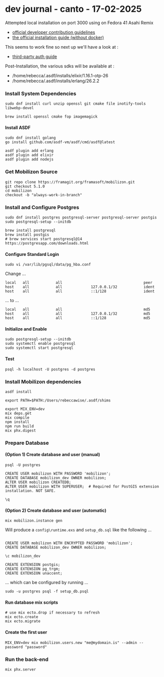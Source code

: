 # dev journal - canto - 17-02-2025

Attempted local installation on port 3000 using on Fedora 41 Asahi Remix 

* [official developer contribution guidelines](https://docs.joinmobilizon.org/contribute/development/)
* [the official installation guide (without docker)](https://docs.joinmobilizon.org/administration/install/source/) 

This seems to work fine so next up we'll have a look at : 

* [third-party auth guide](https://docs.joinmobilizon.org/administration/configure/auth/)

Post-Installation, the various sdks will be available at : 

* /home/rebecca/.asdf/installs/elixir/1.16.1-otp-26
* /home/rebecca/.asdf/installs/erlang/26.2.2

### Install System Dependencies

```
sudo dnf install curl unzip openssl git cmake file inotify-tools libwebp-devel

brew install openssl cmake fop imagemagick
```

#### Install ASDF

```
sudo dnf install golang
go install github.com/asdf-vm/asdf/cmd/asdf@latest

asdf plugin add erlang
asdf plugin add elixir
asdf plugin add nodejs
```

### Get Mobilizon Source

```
git repo clone https://framagit.org/framasoft/mobilizon.git
git checkout 5.1.0
cd mobilizon
checkout -b "always-work-in-branch"
```

### Install and Configure Postgres

```
sudo dnf install postgres postgresql-server postgresql-server postgis
sudo postgresql-setup --initdb

brew install postgresql
brew install postgis
# brew services start postgresql@14
https://postgresapp.com/downloads.html
```

#### Configure Standard Login

```
sudo vi /var/lib/pgsql/data/pg_hba.conf
```

Change ...

```# TYPE  DATABASE        USER            ADDRESS                 METHOD
local   all            all                                     peer
host    all            all             127.0.0.1/32            ident
host    all            all             ::1/128                 ident
```

... to ...

```# TYPE  DATABASE        USER            ADDRESS                 METHOD
local   all            all                                     md5
host    all            all             127.0.0.1/32            md5
host    all            all             ::1/128                 md5
```

#### Initialize and Enable

```
sudo postgresql-setup --initdb
sudo systemctl enable postgresql
sudo systemctl start postgresql
```

#### Test

```
psql -h localhost -U postgres -d postgres
```

### Install Mobilizon dependencies

```
asdf install

export PATH=$PATH:/Users/rebeccawise/.asdf/shims

export MIX_ENV=dev
mix deps.get
mix compile
npm install
npm run build
mix phx.digest
```

### Prepare Database

#### (Option 1) Create database and user (manual)

```
psql -U postgres

CREATE USER mobilizon WITH PASSWORD 'mobilizon';
CREATE DATABASE mobilizon_dev OWNER mobilizon;
ALTER USER mobilizon CREATEDB;
ALTER USER mobilizon WITH SUPERUSER;  # Required for PostGIS extension installation. NOT SAFE.

\q
```

#### (Option 2) Create database and user (automatic)

```
mix mobilizon.instance gen
```

Will produce a `config\runtime.exs` and `setup_db.sql` like the following ...

```

CREATE USER mobilizon WITH ENCRYPTED PASSWORD 'mobilizon';
CREATE DATABASE mobilizon_dev OWNER mobilizon;

\c mobilizon_dev

CREATE EXTENSION postgis;
CREATE EXTENSION pg_trgm;
CREATE EXTENSION unaccent;
```

... which can be configured by running ...

```
sudo -u postgres psql -f setup_db.psql
```

#### Run database mix scripts

```dfasdf
# use mix ecto.drop if necessary to refresh
mix ecto.create
mix ecto.migrate
```

#### Create the first user 

``` 
MIX_ENV=dev mix mobilizon.users.new "me@mydomain.is" --admin --password "password"
```

### Run the back-end

```
mix phx.server
```

